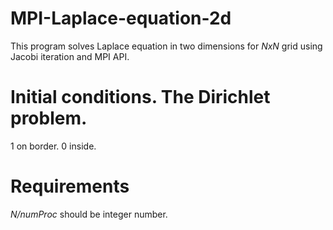# MPI-Laplace-equation-2d

This program solves Laplace equation in two dimensions for *NxN* grid using Jacobi iteration and MPI API.

# Initial conditions. The Dirichlet problem.
1 on border.
0 inside.

# Requirements
*N/numProc* should be integer number.
